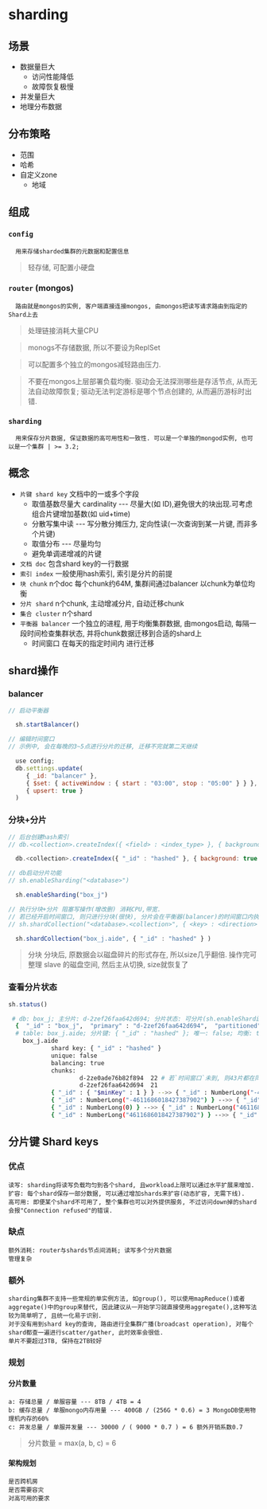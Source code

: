 # sharding

## 场景

- 数据量巨大
  - 访问性能降低
  - 故障恢复极慢
- 并发量巨大
- 地理分布数据

## 分布策略

- 范围
- 哈希
- 自定义zone
  - 地域

## 组成

### `config`  

      用来存储sharded集群的元数据和配置信息

> 轻存储, 可配置小硬盘
  
### `router` (mongos)  

      路由就是mongos的实例, 客户端直接连接mongos, 由mongos把读写请求路由到指定的Shard上去

> 处理链接消耗大量CPU

> monogs不存储数据, 所以不要设为ReplSet

> 可以配置多个独立的mongos减轻路由压力.

> 不要在mongos上层部署负载均衡. 驱动会无法探测哪些是存活节点, 从而无法自动故障恢复; 驱动无法判定游标是哪个节点创建的, 从而遍历游标时出错.

### `sharding`  

      用来保存分片数据, 保证数据的高可用性和一致性. 可以是一个单独的mongod实例, 也可以是一个集群 | >= 3.2; 

## 概念

- `片键 shard key` 文档中的一或多个字段
  - 取值基数尽量大 cardinality --- 尽量大(如 ID),避免很大的块出现.可考虑组合片键增加基数(如 uid+time)
  - 分散写集中读 --- 写分散分摊压力, 定向性读(一次查询到某一片键, 而非多个片键)
  - 取值分布 --- 尽量均匀
  - 避免单调递增减的片键
- `文档 doc` 包含shard key的一行数据
- `索引 index` 一般使用hash索引, 索引是分片的前提
- `块 chunk` n个doc 每个chunk约64M, 集群间通过balancer 以chunk为单位均衡
- `分片 shard` n个chunk, 主动增减分片, 自动迁移chunk
- `集合 cluster` n个shard
- `平衡器 balancer` 一个独立的进程, 用于均衡集群数据, 由mongos启动, 每隔一段时间检查集群状态, 并将chunk数据迁移到合适的shard上
  - 时间窗口 在每天的指定时间内 进行迁移

## shard操作

### balancer

```js
// 启动平衡器

  sh.startBalancer()

// 编辑时间窗口
// 示例中, 会在每晚的3~5点进行分片的迁移, 迁移不完就第二天继续

  use config;
  db.settings.update(
     { _id: "balancer" },
     { $set: { activeWindow : { start : "03:00", stop : "05:00" } } }, 
     { upsert: true }
  )
```

### 分块+分片

```js
// 后台创建hash索引
// db.<collection>.createIndex({ <field> : <index_type> }, { background: true })

  db.<collection>.createIndex({ "_id" : "hashed" }, { background: true })

// db启动分片功能
// sh.enableSharding("<database>") 

  sh.enableSharding("box_j")  

// 执行分块+分片 阻塞写操作(增改删) 消耗CPU,带宽. 
// 若已经开启时间窗口, 则只进行分块(很快), 分片会在平衡器(balancer)的时间窗口内执行
// sh.shardCollection("<database>.<collection>", { <key> : <direction> } )  

  sh.shardCollection("box_j.aide", { "_id" : "hashed" } )  
```

> 分块 分块后, 原数据会以磁盘碎片的形式存在, 所以size几乎翻倍. 操作完可整理 slave 的磁盘空间, 然后主从切换, size就恢复了

### 查看分片状态

```js
sh.status()
```

```sh
 # db: box_j; 主分片: d-2zef26faa642d694; 分片状态: 可分片(sh.enableSharding); 版本: 1
  {  "_id" : "box_j",  "primary" : "d-2zef26faa642d694",  "partitioned" : true,  "version" : {  "uuid" : BinData(4,"vrXFWLXYRZmi8nBdQdguTQ=="),  "lastMod" : 1 } }
  # table: box_j.aide; 分片键: { "_id" : "hashed" }; 唯一: false; 均衡: true; 块数: 43, 已被均衡分片到2个实例上
    box_j.aide
            shard key: { "_id" : "hashed" }
            unique: false
            balancing: true
            chunks:
                    d-2ze0ade76b82f894	22 # 若`时间窗口`未到, 则43片都在同一实例上
                    d-2zef26faa642d694	21
            { "_id" : { "$minKey" : 1 } } -->> { "_id" : NumberLong("-4611686018427387902") } on : d-2ze0ade76b82f894 Timestamp(1, 0)
            { "_id" : NumberLong("-4611686018427387902") } -->> { "_id" : NumberLong(0) } on : d-2ze0ade76b82f894 Timestamp(1, 1)
            { "_id" : NumberLong(0) } -->> { "_id" : NumberLong("4611686018427387902") } on : d-2zef26faa642d694 Timestamp(1, 2)
            { "_id" : NumberLong("4611686018427387902") } -->> { "_id" : { "$maxKey" : 1 } } on : d-2zef26faa642d694 Timestamp(1, 3)
```
  
## 分片键 Shard keys  

### 优点  

    读写: sharding将读写负载均匀到各个shard, 且workload上限可以通过水平扩展来增加.  
    扩容: 每个shard保存一部分数据, 可以通过增加shards来扩容(动态扩容, 无需下线).  
    高可用: 即便某个shard不可用了, 整个集群也可以对外提供服务, 不过访问down掉的shard会报"Connection refused"的错误.

### 缺点  

    额外消耗: router与shards节点间消耗; 读写多个分片数据
    管理复杂

### 额外  

    sharding集群不支持一些常规的单实例方法, 如group(), 可以使用mapReduce()或者aggregate()中的group来替代, 因此建议从一开始学习就直接使用aggregate(),这种写法较为简单明了, 且统一化易于识别.  
    对于没有用到shard key的查询, 路由进行全集群广播(broadcast operation), 对每个shard都查一遍进行scatter/gather, 此时效率会很低.  
    单片不要超过3TB, 保持在2TB较好

### 规划

#### 分片数量

    a: 存储总量 / 单服容量 --- 8TB / 4TB = 4
    b: 缓存总量 / 单服mongo内存用量 --- 400GB / (256G * 0.6) = 3 MongoDB使用物理机内存的60%
    c: 并发总量 / 单服并发量 --- 30000 / ( 9000 * 0.7 ) = 6 额外开销系数0.7

> 分片数量 = max(a, b, c) = 6

#### 架构规划

    是否跨机房
    是否需要容灾
    对高可用的要求

